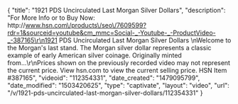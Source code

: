 {
    "title": "1921 PDS Uncirculated Last Morgan Silver Dollars",
    "description": "For More Info or to Buy Now: http:\/\/www.hsn.com\/products\/seo\/7609599?rdr=1&sourceid=youtube&cm_mmc=Social-_-Youtube-_-ProductVideo-_-387165\r\n1921 PDS Uncirculated Last Morgan Silver Dollars \nWelcome to the Morgan's last stand. The Morgan silver dollar represents a classic example of early American silver coinage. Originally minted from...\r\nPrices shown on the previously recorded video may not represent the current price.  View hsn.com to view the current selling price. HSN Item #387165",
    "videoid": "112354331",
    "date_created": "1479095799",
    "date_modified": "1503420625",
    "type": "captivate",
    "layout": "video",
    "url": "\/v\/1921-pds-uncirculated-last-morgan-silver-dollars\/112354331"
}